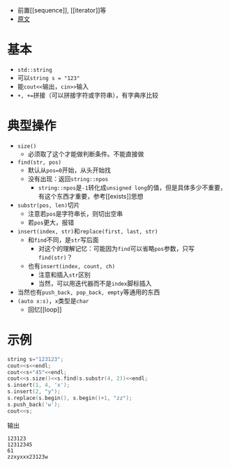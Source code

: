 - 前置[[sequence]], [[iterator]]等
- [原文](https://oi-wiki.org/lang/csl/string/)
# 基本
- `std::string`
- 可以`string s = "123"`
- 能`cout<<`输出，`cin>>`输入
- `+, +=`拼接（可以拼接字符或字符串），有字典序比较
# 典型操作
- `size()`
  - 必须取了这个才能做判断条件。不能直接做
- `find(str, pos)`
  - 默认从`pos=0`开始，从头开始找
  - 没有出现：返回`string::npos`
    - `string::npos`是`-1`转化成`unsigned long`的值，但是具体多少不重要，有这个东西才重要，参考[[exists]]思想
- `substr(pos, len)`切片
  - 注意若`pos`是字符串长，则切出空串
  - 若`pos`更大，报错
- `insert(index, str)`和`replace(first, last, str)`
  - 和`find`不同，是`str`写后面
    - 对这个的理解记忆：可能因为`find`可以省略`pos`参数，只写`find(str)`？
  - 也有`insert(index, count, ch)`
    - 注意和插入`str`区别
    - 当然，可以用迭代器而不是`index`脚标插入
- 当然也有`push_back, pop_back, empty`等通用的东西
- `(auto x:s)`，`x`类型是`char`
  - 回忆[[loop]]
# 示例
```cpp
string s="123123";
cout<<s<<endl;
cout<<s+"45"<<endl;
cout<<s.size()<<s.find(s.substr(4, 2))<<endl;
s.insert(1, 4, 'x');
s.insert(2, "y");
s.replace(s.begin(), s.begin()+1, "zz");
s.push_back('w');
cout<<s;
```
输出
```text
123123
12312345
61
zzxyxxx23123w
```
